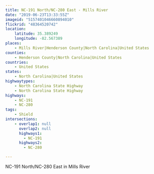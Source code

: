 ```yaml
---
title: NC-191 North/NC-280 East - Mills River
date: "2019-06-23T13:33:55Z"
imageid: "5157401046660894010"
flickrid: "48364520742"
location:
    latitude: 35.389249
    longitude: -82.567389
places:
    - Mills River|Henderson County|North Carolina|United States
counties:
    - Henderson County|North Carolina|United States
countries:
    - United States
states:
    - North Carolina|United States
highwaytypes:
    - North Carolina State Highway
    - North Carolina State Highway
highways:
    - NC-191
    - NC-280
tags:
    - Shield
intersections:
    - overlap1: null
      overlap2: null
      highways1:
        - NC-191
      highways2:
        - NC-280

---
```

NC-191 North/NC-280 East in Mills River